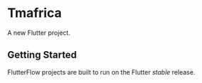 # Tmafrica

A new Flutter project.

## Getting Started

FlutterFlow projects are built to run on the Flutter _stable_ release.
